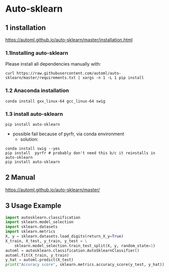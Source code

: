 # Auto-sklearn

## 1 installation
https://automl.github.io/auto-sklearn/master/installation.html
### 1.1Installing auto-sklearn
Please install all dependencies manually with:
```
curl https://raw.githubusercontent.com/automl/auto-sklearn/master/requirements.txt | xargs -n 1 -L 1 pip install
```
### 1.2 Anaconda installation
```
conda install gxx_linux-64 gcc_linux-64 swig
```
### 1.3 install auto-sklearn
```
pip install auto-sklearn
```
- possible fail because of pyrfr, via conda environment
    - solution:
```
conda install swig --yes
pip install  pyrfr # probably don't need this b/c it reinstalls in auto-sklearn
pip install auto-sklearn
```
## 2 Manual
https://automl.github.io/auto-sklearn/master/

## 3 Usage Example
```python
import autosklearn.classification
import sklearn.model_selection
import sklearn.datasets
import sklearn.metrics
X, y = sklearn.datasets.load_digits(return_X_y=True)
X_train, X_test, y_train, y_test = \
    sklearn.model_selection.train_test_split(X, y, random_state=1)
automl = autosklearn.classification.AutoSklearnClassifier()
automl.fit(X_train, y_train)
y_hat = automl.predict(X_test)
print("Accuracy score", sklearn.metrics.accuracy_score(y_test, y_hat))
```
